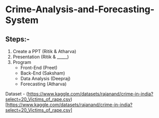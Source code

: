 # Crime-Analysis-and-Forecasting-System

## Steps:-
1. Create a PPT (Ritik & Atharva)
2. Presentation (Ritik & _____)
3. Program
    - Front-End (Preet)
    - Back-End (Saksham)
    - Data Analysis (Deepraj)
    - Forecasting (Atharva)

Dataset - (https://www.kaggle.com/datasets/rajanand/crime-in-india?select=20_Victims_of_rape.csv)[https://www.kaggle.com/datasets/rajanand/crime-in-india?select=20_Victims_of_rape.csv]
